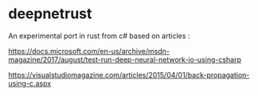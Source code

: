 # deepnetrust

An experimental port in rust from c# based on articles : 

https://docs.microsoft.com/en-us/archive/msdn-magazine/2017/august/test-run-deep-neural-network-io-using-csharp

https://visualstudiomagazine.com/articles/2015/04/01/back-propagation-using-c.aspx
